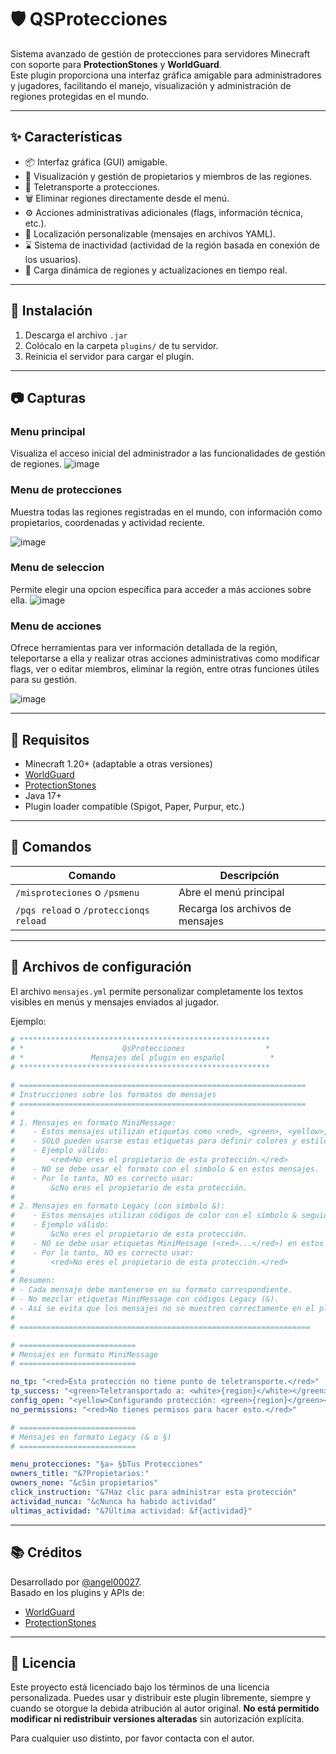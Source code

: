 # 🛡️ QSProtecciones

Sistema avanzado de gestión de protecciones para servidores Minecraft con soporte para **ProtectionStones** y **WorldGuard**.  
Este plugin proporciona una interfaz gráfica amigable para administradores y jugadores, facilitando el manejo, visualización y administración de regiones protegidas en el mundo.

---
## ✨ Características

- 📦 Interfaz gráfica (GUI) amigable.
- 👥 Visualización y gestión de propietarios y miembros de las regiones.
- 🧭 Teletransporte a protecciones.
- 🗑️ Eliminar regiones directamente desde el menú.
- ⚙️ Acciones administrativas adicionales (flags, información técnica, etc.).
- 📜 Localización personalizable (mensajes en archivos YAML).
- ⌛ Sistema de inactividad (actividad de la región basada en conexión de los usuarios).
- 🧠 Carga dinámica de regiones y actualizaciones en tiempo real.

---
## 🚀 Instalación

1. Descarga el archivo `.jar`
2. Colócalo en la carpeta `plugins/` de tu servidor.
3. Reinicia el servidor para cargar el plugin.
---

## 📷 Capturas
###  Menu principal 
Visualiza el acceso inicial del administrador a las funcionalidades de gestión de regiones.
![image](https://github.com/user-attachments/assets/3ee3e8ac-04a9-44a7-a9ce-d673b96e77ef)
### Menu de protecciones
Muestra todas las regiones registradas en el mundo, con información como propietarios, coordenadas y actividad reciente.

![image](https://github.com/user-attachments/assets/156a47db-3a38-4038-849f-0d57e6586ece)

### Menu de seleccion
Permite elegir una opcion específica para acceder a más acciones sobre ella.
![image](https://github.com/user-attachments/assets/13e09f42-9063-4d67-8235-88e3eca6ce13)

### Menu de acciones
Ofrece herramientas para ver información detallada de la región, teleportarse a ella y realizar otras acciones administrativas como modificar flags, ver o editar miembros, eliminar la región, entre otras funciones útiles para su gestión.

![image](https://github.com/user-attachments/assets/39e1792b-6a2a-40b7-aafa-9505b3f3eed2)

---

## 🔧 Requisitos

- Minecraft 1.20+ (adaptable a otras versiones)
- [WorldGuard](https://enginehub.org/worldguard)
- [ProtectionStones](https://www.spigotmc.org/resources/protectionstones-updated.61797/)
- Java 17+
- Plugin loader compatible (Spigot, Paper, Purpur, etc.)

---

## 🧪 Comandos

| Comando                                 | Descripción                                     |
|-----------------------------------------|-------------------------------------------------|
| `/misproteciones` o `/psmenu`           | Abre el menú principal        |
| `/pqs reload` o `/proteccionqs reload`  | Recarga los archivos de  mensajes               |

---

## 🧱 Archivos de configuración

El archivo `mensajes.yml` permite personalizar completamente los textos visibles en menús y mensajes enviados al jugador.

Ejemplo:

```yaml
# ********************************************************
# *                      QsProtecciones                  *
# *               Mensajes del plugin en español          *
# ********************************************************

# ================================================================
# Instrucciones sobre los formatos de mensajes
# ================================================================
#
# 1. Mensajes en formato MiniMessage:
#    - Estos mensajes utilizan etiquetas como <red>, <green>, <yellow>, etc.
#    - SOLO pueden usarse estas etiquetas para definir colores y estilos.
#    - Ejemplo válido:
#        <red>No eres el propietario de esta protección.</red>
#    - NO se debe usar el formato con el símbolo & en estos mensajes.
#    - Por lo tanto, NO es correcto usar:
#        &cNo eres el propietario de esta protección.
#
# 2. Mensajes en formato Legacy (con símbolo &):
#    - Estos mensajes utilizan códigos de color con el símbolo & seguido de una letra o número.
#    - Ejemplo válido:
#        &cNo eres el propietario de esta protección.
#    - NO se debe usar etiquetas MiniMessage (<red>...</red>) en estos mensajes.
#    - Por lo tanto, NO es correcto usar:
#        <red>No eres el propietario de esta protección.</red>
#
# Resumen:
# - Cada mensaje debe mantenerse en su formato correspondiente.
# - No mezclar etiquetas MiniMessage con códigos Legacy (&).
# - Así se evita que los mensajes no se muestren correctamente en el plugin.
#
# =================================================================

# ==========================
# Mensajes en formato MiniMessage
# ==========================

no_tp: "<red>Esta protección no tiene punto de teletransporte.</red>"
tp_success: "<green>Teletransportado a: <white>{region}</white></green>"
config_open: "<yellow>Configurando protección: <green>{region}</green></yellow>"
no_permissions: "<red>No tienes permisos para hacer esto.</red>"

# ==========================
# Mensajes en formato Legacy (& o §)
# ==========================

menu_protecciones: "§a» §bTus Protecciones"
owners_title: "&7Propietarios:"
owners_none: "&cSin propietarios"
click_instruction: "&7Haz clic para administrar esta protección"
actividad_nunca: "&cNunca ha habido actividad"
ultimas_actividad: "&7Última actividad: &f{actividad}"
```

---

## 📚 Créditos

Desarrollado por [@angel00027](https://github.com/angel00027).  
Basado en los plugins y APIs de:
- [WorldGuard](https://github.com/EngineHub/WorldGuard)
- [ProtectionStones](https://github.com/espidev/ProtectionStones)

---

## 📝 Licencia

Este proyecto está licenciado bajo los términos de una licencia personalizada. Puedes usar y distribuir este plugin libremente, siempre y cuando se otorgue la debida atribución al autor original. **No está permitido modificar ni redistribuir versiones alteradas** sin autorización explícita.

Para cualquier uso distinto, por favor contacta con el autor.

